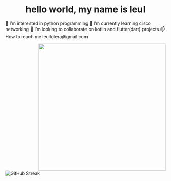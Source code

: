 
<h1 align="center">hello world, my name is leul</h1>
<p>👀 I’m interested in python programming 🌱 I’m currently learning cisco networking
💞️ I’m looking to collaborate on kotlin and flutter(dart) projects
📫 How to reach me leultolera@gmail.com</p>
<img align="right"  width="400"
    src="">



<!---
Bisratolera/Bisratolera is a ✨ special ✨ repository because its `README.md` (this file) appears on your GitHub profile.
You can click the Preview link to take a look at your changes.
--->
![GitHub Streak](https://streak-stats.demolab.com?user=Bisratolera&theme=whatsapp-dark&hide_border=true&mode=weekly)
